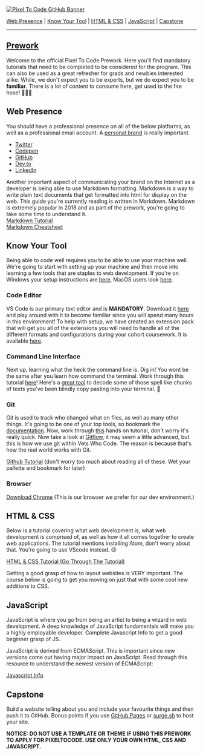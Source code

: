 [![Pixel To Code GitHub Banner](https://github.com/pixel2code/pixel2code/raw/main/GitHubHeader.png)](https://pixeltocode.co)

[Web Presence](#web-presence) | 
[Know Your Tool](#command-line) | 
[HTML & CSS](#html) | 
[JavaScript](#javascript) | 
[Capstone](#capstone)

---

## [Prework](https://pixeltocode.co)

Welcome to the official Pixel To Code Prework.
Here you'll find mandatory tutorials that need to be completed to be considered for the program.
This can also be used as a great refresher for grads and newbies interested alike.
While, we don't expect you to be experts, but we do expect you to be **familiar**.
There is a lot of content to consume here, get used to the fire hose! 👨🏻‍🚒

<h2 id="web-presence">Web Presence</h2>

You should have a professional presence on all of the below platforms, as well as a professional email account. A [personal brand](http://blog.thefirehoseproject.com/posts/personal-branding-software-developer/) is really important.

- [Twitter](https://twitter.com)
- [Codepen](https://codepen.io)
- [GitHub](https://github.com)
- [Dev.to](https://dev.to/)
- [LinkedIn](https://linkedin.com)

Another important aspect of communicating your brand on the Internet as a developer is being able to use Markdown formatting. Markdown is a way to write plain text documents that get formatted into html for display on the web. This guide you're currently reading is written in Markdown. Markdown is extremely popular in 2018 and as part of the prework, you're going to take some time to understand it. <br />[Markdown Tutorial](https://www.markdowntutorial.com/)  
[Markdown Cheatsheet](https://github.com/adam-p/markdown-here/wiki/Markdown-Cheatsheet)

<h2 id="command-line">Know Your Tool</h2>

Being able to code well requires you to be able to use your machine well. We're going to start with setting up your machine and then move into learning a few tools that are staples to web development. If you're on Windows your setup instructions are [here](https://github.com/pixel2code/PreWork/blob/main/Windows-tooling.md), MacOS users look [here](https://github.com/pixel2code/PreWork/blob/main/MacOS-Tooling.md).

### Code Editor

VS Code is our primary text editor and is **MANDATORY**. Download it [here](https://code.visualstudio.com/download) and play around with it to become familiar since you will spend many hours in this environment!  To help with setup, we have created an extension pack that will get you all of the extensions you will need to handle all of the different formats and configurations during your cohort coursework.  It is available [here](https://github.com/pixel2code/pixeltocode-extension-pack).

### Command Line Interface

Next up, learning what the heck the command line is. Dig in! You wont be the same after you learn how command the terminal. Work through this tutorial [here](https://tutorial.djangogirls.org/en/intro_to_command_line/)! Here's a [great tool](https://explainshell.com/) to decode some of those spell like chunks of texts you've been blindly copy pasting into your terminal. 🔮

### Git

Git is used to track who changed what on files, as well as many other things. It's going to be one of your top tools, so bookmark the [documentation](https://git-scm.com/doc).  Now, work through [this](https://try.github.io/levels/1/challenges/1) hands on tutorial, don't worry it's really quick. Now take a look at [Gitflow](https://www.atlassian.com/git/tutorials/comparing-workflows/gitflow-workflow), it may seem a little advanced, but this is how we use git within Vets Who Code. The reason is because that's how the real world works with Git.


[Github Tutorial](https://github.com/jlord/git-it-electron#what-to-install) (don't worry too much about reading all of these. Wet your pallette and bookmark for later)

### Browser

[Download Chrome](https://www.google.com/intl/en_ca/chrome/) (This is our browser we prefer for our dev environment.)


<h2 id="html">HTML & CSS</h2>

Below is a tutorial covering what web development is, what web development is comprised of, as well as how it all comes together to create
web applications. The tutorial mentions installing Atom, don't worry about that. You're going to use VScode instead. 😉

[HTML & CSS Tutorial (Go Through The Tutorial)](https://internetingishard.com/html-and-css/)

Getting a good grasp of how to layout websites is VERY important. The course below is going to get you moving on just that with some cool new additions to CSS.

<h2 id="javascript">JavaScript</h2>

JavaScript is where you go from being an artist to being a wizard in web development. A deep knowledge of JavaScript fundamentals will make you a highly employable developer. Complete Javascript Info to get a good beginner grasp of JS.

JavaScript is derived from ECMAScript. This is important since new versions come out having major impact on JavaScript. Read through this resource to understand the newest version of ECMAScript:



[Javascript Info](http://javascript.info/)



<h2 id="capstone">Capstone</h2>

Build a website telling about you and include your favourite things and then push it to GitHub. Bonus points if you use [GitHub Pages](https://pages.github.com/) or [surge.sh](https://surge.sh/) to host your site.

**NOTICE: DO NOT USE A TEMPLATE OR THEME IF USING THIS PREWORK TO APPLY FOR PIXELTOCODE. USE ONLY YOUR OWN HTML, CSS AND JAVASCRIPT.**
